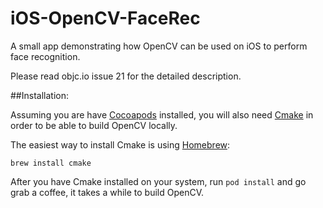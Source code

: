 # iOS-OpenCV-FaceRec

A small app demonstrating how OpenCV can be used on iOS to perform face recognition.

Please read objc.io issue 21 for the detailed description. 

##Installation: 

Assuming you are have [Cocoapods](https://guides.cocoapods.org/using/getting-started.html) installed, you will also need [Cmake](https://cmake.org) in order to be able to build OpenCV locally. 

The easiest way to install Cmake is using [Homebrew](http://brew.sh):

```
brew install cmake
```

After you have Cmake installed on your system, run `pod install` and go grab a coffee, it takes a while to build OpenCV.
